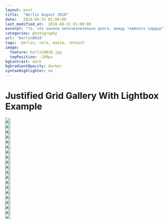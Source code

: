 ```yaml
---
layout: post
title:  "Berlin August 2018"
date:   2018-08-31 01:00:00
last_modified_at:  2018-08-31 01:00:00
excerpt: "то, что заняло непозволительно долго, ввиду тяжёлого сердца"
categories: photography
url: 'berlin0818'
tags:  berlin, vera, maxim, retouch
image:
  feature: berlin0818.jpg
  topPosition: -100px
bgContrast: dark
bgGradientOpacity: darker
syntaxHighlighter: no
---
```


<div id="gg-screen"></div>
    <h1>Justified Grid Gallery With Lightbox Example</h1>
    <div class="gg-box">
      <div class="gg-element">
        <img src="https://picsum.photos/1600/1300/?random">
      </div>
      <div class="gg-element">
        <img src="https://picsum.photos/1600/1200/?random">
      </div>
      <div class="gg-element">
        <img src="https://picsum.photos/1200/1600/?random">
      </div>
      <div class="gg-element">
        <img src="https://picsum.photos/1600/1201/?random">
      </div>
      <div class="gg-element">
        <img src="https://picsum.photos/1200/1601/?random">
      </div>
      <div class="gg-element">
        <img src="https://picsum.photos/1201/1600/?random">
      </div>
      <div class="gg-element">
        <img src="https://picsum.photos/1600/1310/?random">
      </div>
      <div class="gg-element">
        <img src="https://picsum.photos/1602/1311/?random">
      </div>
      <div class="gg-element">
        <img src="https://picsum.photos/1603/1311/?random">
      </div>
      <div class="gg-element">
        <img src="https://picsum.photos/1602/1312/?random">
      </div>
      <div class="gg-element">
        <img src="https://picsum.photos/1201/1601/?random">
      </div>
      <div class="gg-element">
        <img src="https://picsum.photos/1201/1602/?random">
      </div>
      <div class="gg-element">
        <img src="https://picsum.photos/1602/1313/?random">
      </div>
      <div class="gg-element">
        <img src="https://picsum.photos/1602/1314/?random">
      </div>
      <div class="gg-element">
        <img src="https://picsum.photos/1602/1315/?random">
      </div>
      <div class="gg-element">
        <img src="https://picsum.photos/1602/1316/?random">
      </div>
      <div class="gg-element">
        <img src="https://picsum.photos/1203/1602/?random">
      </div>
      <div class="gg-element">
        <img src="https://picsum.photos/1605/1312/?random">
      </div>
      <div class="gg-element">
        <img src="https://picsum.photos/1204/1602/?random">
      </div>
      <div class="gg-element">
        <img src="https://picsum.photos/1205/1602/?random">
      </div>
    </div>
    <script src="https://code.jquery.com/jquery-3.3.1.slim.min.js" integrity="sha384-q8i/X+965DzO0rT7abK41JStQIAqVgRVzpbzo5smXKp4YfRvH+8abtTE1Pi6jizo" crossorigin="anonymous"></script>
    <script type="text/javascript" src="js/grid-gallery.min.js"></script>
